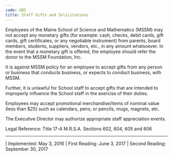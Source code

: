 ```yaml
---
code: GBI
title: Staff Gifts and Solicitations
---
```


Employees of the Maine School of Science and Mathematics (MSSM) may not
accept any monetary gifts (for example: cash, checks, debit cards, gift
cards, gift certificates, or any negotiable instrument) from parents,
board members, students, suppliers, vendors, etc., in any amount
whatsoever. In the event that a monetary gift is offered, the employee
should refer the donor to the MSSM Foundation, Inc.

It is against MSSM policy for an employee to accept gifts from any
person or business that conducts business, or expects to conduct
business, with MSSM.

Further, it is unlawful for School staff to accept gifts that are
intended to improperly influence the School staff in the exercise of
their duties.

Employees may accept promotional merchandise/items of nominal value
(less than \$25) such as calendars, pens, or pencils, mugs, magnets,
etc.

The Executive Director may authorize appropriate staff appreciation
events.

Legal Reference: Title 17-A M.R.S.A. Sections 602, 604, 605 and 606

------------------------------------------------------------------------

| Implemented: May 3, 2016
| First Reading: June 3, 2017
| Second Reading: September 30, 2017
